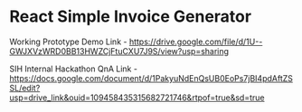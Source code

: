 # React Simple Invoice Generator
Working Prototype Demo Link - https://drive.google.com/file/d/1U--GWJXVzWRD0BB13HWZCjFtuCXU7J9S/view?usp=sharing


SIH Internal Hackathon QnA Link - https://docs.google.com/document/d/1PakyuNdEnQsUB0EoPs7jBI4pdAftZSSL/edit?usp=drive_link&ouid=109458435315682721746&rtpof=true&sd=true
